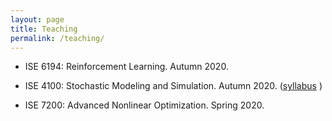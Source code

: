 ```yaml
---
layout: page
title: Teaching
permalink: /teaching/
---
```



- ISE 6194: Reinforcement Learning. Autumn 2020. 

- ISE 4100: Stochastic Modeling and Simulation. Autumn 2020. (<a href="/ISE-4100-Syllabus_ISE4100_Au20_v2.pdf">syllabus</a> )


- ISE 7200: Advanced Nonlinear Optimization. Spring 2020. 


